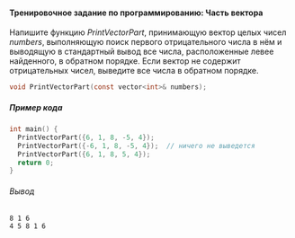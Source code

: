 #### Тренировочное задание по программированию: Часть вектора ####


Напишите функцию *PrintVectorPart*, принимающую вектор целых чисел *numbers*, выполняющую поиск первого отрицательного числа в нём и выводящую в стандартный вывод все числа, расположенные левее найденного, в обратном порядке. Если вектор не содержит отрицательных чисел, выведите все числа в обратном порядке.
```objectivec
void PrintVectorPart(const vector<int>& numbers);
```
##### Пример кода #####
```objectivec
int main() {
  PrintVectorPart({6, 1, 8, -5, 4});
  PrintVectorPart({-6, 1, 8, -5, 4});  // ничего не выведется
  PrintVectorPart({6, 1, 8, 5, 4});
  return 0;
}
```
###### Вывод ######
```commandline
8 1 6
4 5 8 1 6
```
